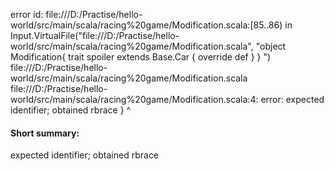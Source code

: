 error id: file:///D:/Practise/hello-world/src/main/scala/racing%20game/Modification.scala:[85..86) in Input.VirtualFile("file:///D:/Practise/hello-world/src/main/scala/racing%20game/Modification.scala", "object  Modification{
    trait spoiler extends Base.Car {
        override def 
    }
}
")
file:///D:/Practise/hello-world/src/main/scala/racing%20game/Modification.scala
file:///D:/Practise/hello-world/src/main/scala/racing%20game/Modification.scala:4: error: expected identifier; obtained rbrace
    }
    ^
#### Short summary: 

expected identifier; obtained rbrace